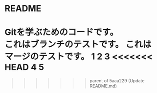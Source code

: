 # README
Gitを学ぶためのコードです。  
これはブランチのテストです。
これはマージのテストです。
1
2
3
<<<<<<< HEAD
4
5
=======
>>>>>>> parent of 5aaa229 (Update README.md)
